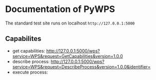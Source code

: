 # Documentation of PyWPS
The standard test site runs on localhost `http://127.0.0.1:5000`

## Capabilites

+ get capabilities: http://127.0.0.1:5000/wps?service=WPS&request=GetCapabilities&version=1.0.0
+ describe process: http://127.0.0.1:5000/wps?service=WPS&request=DescribeProcess&version=1.0.0&identifier=<CAPABILITY>
+ execute process:

